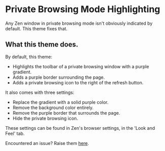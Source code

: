 # Private Browsing Mode Highlighting

Any Zen window in private browsing mode isn't obviously indicated by default. This theme fixes that.

## What this theme does.

By default, this theme:

* Highlights the toolbar of a private browsing window with a purple gradient.
* Adds a purple border surrounding the page.
* Adds a private browsing icon to the right of the refresh button.

It also comes with three settings:

* Replace the gradient with a solid purple color.
* Remove the background color entirely.
* Remove the purple border that surrounds the page.
* Hide the private browsing icon.

These settings can be found in Zen's browser settings, in the 'Look and Feel' tab.

Encountered an issue? Raise them [here](https://github.com/danm36/zen-browser-private-browsing-toolbar-highlighting/issues).
